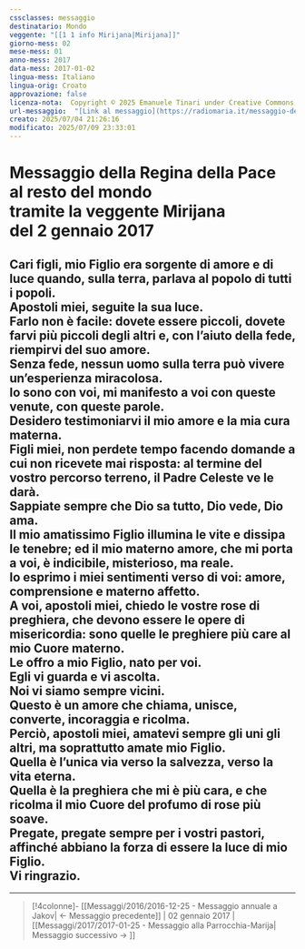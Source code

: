 ```yaml
---
cssclasses: messaggio
destinatario: Mondo
veggente: "[[1 1 info Mirijana|Mirijana]]"
giorno-mess: 02
mese-mess: 01
anno-mess: 2017
data-mess: 2017-01-02
lingua-mess: Italiano
lingua-orig: Croato
approvazione: false
licenza-nota:  Copyright © 2025 Emanuele Tinari under Creative Commons BY-NC-SA 4.0 https://creativecommons.org/licenses/by-nc-sa/4.0/
url-messaggio:  "[Link al messaggio](https://radiomaria.it/messaggio-del-2-gennaio-2017/)"
creato: 2025/07/04 21:26:16
modificato: 2025/07/09 23:33:01
---
```


# Messaggio della Regina della Pace<br>al resto del mondo<br>tramite la veggente Mirijana<br>del 2 gennaio 2017

## Cari figli, mio Figlio era sorgente di amore e di luce quando, sulla terra, parlava al popolo di tutti i popoli.<br>Apostoli miei, seguite la sua luce.<br>Farlo non è facile: dovete essere piccoli, dovete farvi più piccoli degli altri e, con l’aiuto della fede, riempirvi del suo amore.<br>Senza fede, nessun uomo sulla terra può vivere un’esperienza miracolosa.<br>Io sono con voi, mi manifesto a voi con queste venute, con queste parole.<br>Desidero testimoniarvi il mio amore e la mia cura materna.<br>Figli miei, non perdete tempo facendo domande a cui non ricevete mai risposta: al termine del vostro percorso terreno, il Padre Celeste ve le darà.<br>Sappiate sempre che Dio sa tutto, Dio vede, Dio ama.<br>Il mio amatissimo Figlio illumina le vite e dissipa le tenebre; ed il mio materno amore, che mi porta a voi, è indicibile, misterioso, ma reale.<br>Io esprimo i miei sentimenti verso di voi: amore, comprensione e materno affetto.<br>A voi, apostoli miei, chiedo le vostre rose di preghiera, che devono essere le opere di misericordia: sono quelle le preghiere più care al mio Cuore materno.<br>Le offro a mio Figlio, nato per voi.<br>Egli vi guarda e vi ascolta.<br>Noi vi siamo sempre vicini.<br>Questo è un amore che chiama, unisce, converte, incoraggia e ricolma.<br>Perciò, apostoli miei, amatevi sempre gli uni gli altri, ma soprattutto amate mio Figlio.<br>Quella è l’unica via verso la salvezza, verso la vita eterna.<br>Quella è la preghiera che mi è più cara, e che ricolma il mio Cuore del profumo di rose più soave.<br>Pregate, pregate sempre per i vostri pastori, affinché abbiano la forza di essere la luce di mio Figlio.<br>Vi ringrazio.

***

> [!4colonne]- [[Messaggi/2016/2016-12-25 - Messaggio annuale a Jakov| ← Messaggio precedente]] | 02 gennaio 2017 | [[Messaggi/2017/2017-01-25 - Messaggio alla Parrocchia-Marija| Messaggio successivo → ]]